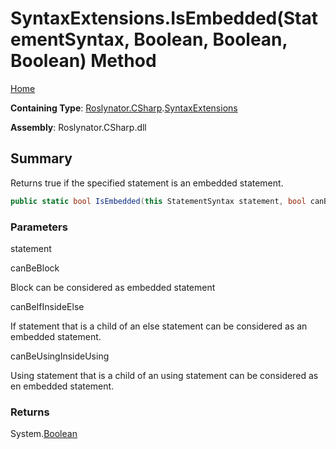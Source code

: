 # SyntaxExtensions\.IsEmbedded\(StatementSyntax, Boolean, Boolean, Boolean\) Method

[Home](../../../../README.md)

**Containing Type**: [Roslynator.CSharp](../../README.md)\.[SyntaxExtensions](../README.md)

**Assembly**: Roslynator\.CSharp\.dll

## Summary

Returns true if the specified statement is an embedded statement\.

```csharp
public static bool IsEmbedded(this StatementSyntax statement, bool canBeBlock = false, bool canBeIfInsideElse = true, bool canBeUsingInsideUsing = true)
```

### Parameters

statement



canBeBlock

Block can be considered as embedded statement

canBeIfInsideElse

If statement that is a child of an else statement can be considered as an embedded statement\.

canBeUsingInsideUsing

Using statement that is a child of an using statement can be considered as en embedded statement\.

### Returns

System\.[Boolean](https://docs.microsoft.com/en-us/dotnet/api/system.boolean)

